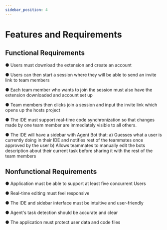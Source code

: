 ```yaml
---
sidebar_position: 4
---
```


# Features and Requirements
## Functional Requirements


● Users must download the extension and create an account

● Users can then start a session where they will be able to send an invite link to team members
  
● Each team member who wants to join the session must also have the extension downloaded and account set up

● Team members then clicks join a session and input the invite link which opens up the hosts project

● The IDE must support real-time code synchronization so that changes made by one team member are immediately visible to all others.

● The IDE will have a sidebar with Agent Bot that:
  a) Guesses what a user is currently doing in their IDE and notifies rest of the teammates once approved by the user
  b) Allows teammates to manually edit the bots description about their current task before sharing it with the rest of the team members
    
## Nonfunctional Requirements

● Application must be able to support at least five concurrent Users

● Real-time editing must feel responsive

● The IDE and sidebar interface must be intuitive and user-friendly

● Agent's task detection should be accurate and clear

● The application must protect user data and code files
